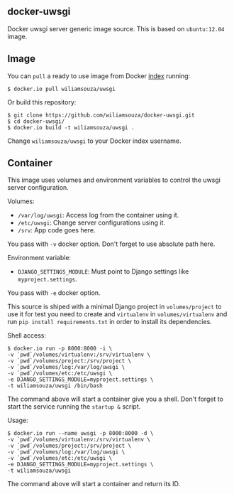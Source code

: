 docker-uwsgi
------------

Docker uwsgi server generic image source. This is based on `ubuntu:12.04` image.

Image
-----

You can `pull` a ready to use image from Docker
[index](https://index.docker.io/u/wiliamsouza/) running:

```
$ docker.io pull wiliamsouza/uwsgi
```

Or build this repository:

```
$ git clone https://github.com/wiliamsouza/docker-uwsgi.git
$ cd docker-uwsgi/
$ docker.io build -t wiliamsouza/uwsgi .
```

Change `wiliamsouza/uwsgi` to your Docker index username.

Container
---------

This image uses volumes and environment variables to control the uwsgi server
configuration.

Volumes:

* `/var/log/uwsgi`: Access log from the container using it.
* `/etc/uwsgi`: Change server configurations using it.
* `/srv`: App code goes here.

You pass with `-v` docker option. Don't forget to use absolute path here.

Environment variable:

* `DJANGO_SETTINGS_MODULE`: Must point to Django settings like `myproject.settings`.

You pass with `-e` docker option.

This source is shiped with a minimal Django project in `volumes/project` to use it
for test you need to create and `virtualenv` in `volumes/virtualenv` and run `pip install requirements.txt`
in order to install its dependencies.

Shell access:

```
$ docker.io run -p 8000:8000 -i \
-v `pwd`/volumes/virtualenv:/srv/virtualenv \
-v `pwd`/volumes/project:/srv/project \
-v `pwd`/volumes/log:/var/log/uwsgi \
-v `pwd`/volumes/etc:/etc/uwsgi \
-e DJANGO_SETTINGS_MODULE=myproject.settings \
-t wiliamsouza/uwsgi /bin/bash
```

The command above will start a container give you a shell. Don't
forget to start the service running the `startup &` script.

Usage:

```
$ docker.io run --name uwsgi -p 8000:8000 -d \
-v `pwd`/volumes/virtualenv:/srv/virtualenv \
-v `pwd`/volumes/project:/srv/project \
-v `pwd`/volumes/log:/var/log/uwsgi \
-v `pwd`/volumes/etc:/etc/uwsgi \
-e DJANGO_SETTINGS_MODULE=myproject.settings \
-t wiliamsouza/uwsgi
```

The command above will start a container and return its ID.
